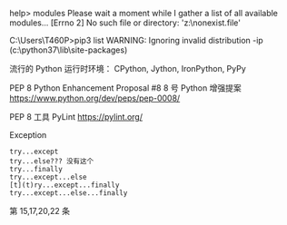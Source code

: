 
help> modules
Please wait a moment while I gather a list of all available modules...
[Errno 2] No such file or directory: 'z:\\nonexist.file'



C:\Users\T460P>pip3 list
WARNING: Ignoring invalid distribution -ip (c:\python37\lib\site-packages)


流行的 Python 运行时环境：
    CPython, Jython, IronPython, PyPy
    
    
PEP 8
    Python Enhancement Proposal #8
    8 号 Python 增强提案
    https://www.python.org/dev/peps/pep-0008/
    
PEP 8 工具
    PyLint
    https://pylint.org/
    
Exception
    
    try...except
    try...else??? 没有这个
    try...finally
    try...except...else
    [t](t)ry...except...finally
    try...except...else...finally
    
第 15,17,20,22 条
